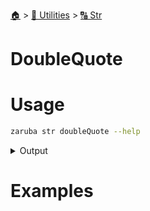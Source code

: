 <!--startTocHeader-->
[🏠](../../README.md) > [🔧 Utilities](../README.md) > [🔠 Str](README.md)
# DoubleQuote
<!--endTocHeader-->

# Usage


```bash
zaruba str doubleQuote --help
```
 
<details>
<summary>Output</summary>
 
```````
Double quote string

Usage:
  zaruba str doubleQuote <string> [flags]

Flags:
  -h, --help   help for doubleQuote
```````
</details>


# Examples



<!--startTocSubtopic-->
<!--endTocSubtopic-->
